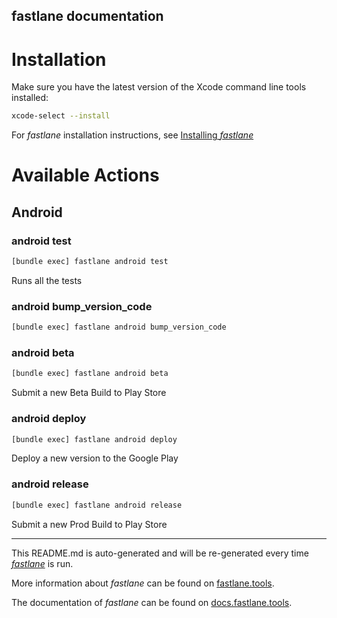 fastlane documentation
----

# Installation

Make sure you have the latest version of the Xcode command line tools installed:

```sh
xcode-select --install
```

For _fastlane_ installation instructions, see [Installing _fastlane_](https://docs.fastlane.tools/#installing-fastlane)

# Available Actions

## Android

### android test

```sh
[bundle exec] fastlane android test
```

Runs all the tests

### android bump_version_code

```sh
[bundle exec] fastlane android bump_version_code
```



### android beta

```sh
[bundle exec] fastlane android beta
```

Submit a new Beta Build to Play Store

### android deploy

```sh
[bundle exec] fastlane android deploy
```

Deploy a new version to the Google Play

### android release

```sh
[bundle exec] fastlane android release
```

Submit a new Prod Build to Play Store

----

This README.md is auto-generated and will be re-generated every time [_fastlane_](https://fastlane.tools) is run.

More information about _fastlane_ can be found on [fastlane.tools](https://fastlane.tools).

The documentation of _fastlane_ can be found on [docs.fastlane.tools](https://docs.fastlane.tools).
